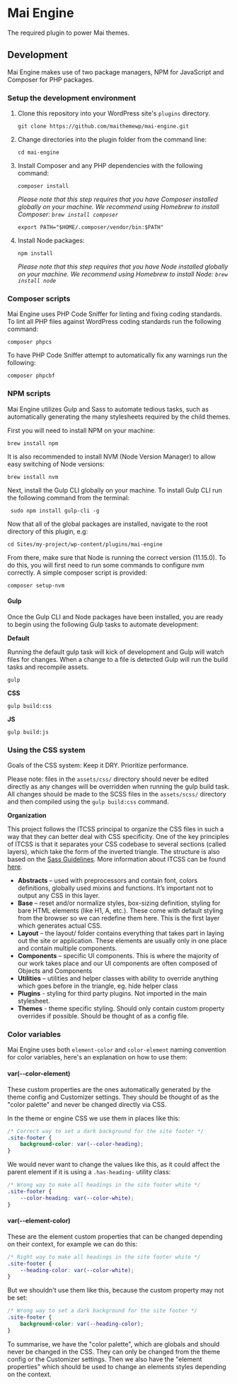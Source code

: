 # Mai Engine

The required plugin to power Mai themes.

## Development

Mai Engine makes use of two package managers, NPM for JavaScript and Composer for PHP packages.

### Setup the development environment

1. Clone this repository into your WordPress site's `plugins` directory.

    ```shell
    git clone https://github.com/maithemewp/mai-engine.git
    ```

2. Change directories into the plugin folder from the command line:

    ```shell
    cd mai-engine
    ```

3. Install Composer and any PHP dependencies with the following command:

    ```shell
    composer install
    ```

    *Please note that this step requires that you have Composer installed globally on your machine. We recommend using Homebrew to install Composer: `brew install composer`*
    
    ```shell
    export PATH="$HOME/.composer/vendor/bin:$PATH"
    ```

4. Install Node packages:

    ```shell
    npm install
    ```

    *Please note that this step requires that you have Node installed globally on your machine. We recommend using Homebrew to install Node: `brew install node`*
    
    
### Composer scripts

Mai Engine uses PHP Code Sniffer for linting and fixing coding standards. To lint all PHP files against WordPress coding standards run the following command:

```shell
composer phpcs
```

To have PHP Code Sniffer attempt to automatically fix any warnings run the following:

```shell
composer phpcbf
```

### NPM scripts

Mai Engine utilizes Gulp and Sass to automate tedious tasks, such as automatically generating the many stylesheets required by the child themes.

First you will need to install NPM on your machine:

```shell
brew install npm
```

It is also recommended to install NVM (Node Version Manager) to allow easy switching of Node versions:

```shell
brew install nvm
```

Next, install the Gulp CLI globally on your machine. To install Gulp CLI run the following command from the terminal:

```shell
 sudo npm install gulp-cli -g
```

Now that all of the global packages are installed, navigate to the root directory of this plugin, e.g:

```shell
cd Sites/my-project/wp-content/plugins/mai-engine
```

From there, make sure that Node is running the correct version (11.15.0). To do this, you will first need to run some commands to configure nvm correctly. A simple composer script is provided:

```shell
composer setup-nvm
```

#### Gulp
 
Once the Gulp CLI and Node packages have been installed, you are ready to begin using the following Gulp tasks to automate development:

**Default**

Running the default gulp task will kick of development and Gulp will watch files for changes. When a change to a file is detected Gulp will run the build tasks and recompile assets. 

```shell
gulp
```

**CSS**

```shell
gulp build:css
```

**JS**

```shell
gulp build:js
```

### Using the CSS system

Goals of the CSS system: Keep it DRY. Prioritize performance.

Please note: files in the `assets/css/` directory should never be edited directly as any changes will be overridden when running the gulp build task. All changes should be made to the SCSS files in the `assets/scss/` directory and then compiled using the `gulp build:css` command.

**Organization**

This project follows the ITCSS principal to organize the CSS files in such a way that they can better deal with CSS specificity. One of the key principles of ITCSS is that it separates your CSS codebase to several sections (called layers), which take the form of the inverted triangle. The structure is also based on the [Sass Guidelines](https://sass-guidelin.es/). More information about ITCSS can be found [here](https://www.xfive.co/blog/itcss-scalable-maintainable-css-architecture/).

- **Abstracts** – used with preprocessors and contain font, colors definitions, globally used mixins and functions. It’s important not to output any CSS in this layer.
- **Base** – reset and/or normalize styles, box-sizing definition, styling for bare HTML elements (like H1, A, etc.). These come with default styling from the browser so we can redefine them here. This is the first layer which generates actual CSS.
- **Layout** – the layout/ folder contains everything that takes part in laying out the site or application. These elements are usually only in one place and contain multiple components.
- **Components** – specific UI components. This is where the majority of our work takes place and our UI components are often composed of Objects and Components
- **Utilities** – utilities and helper classes with ability to override anything which goes before in the triangle, eg. hide helper class
- **Plugins** - styling for third party plugins. Not imported in the main stylesheet.
- **Themes** - theme specific styling. Should only contain custom property overrides if possible. Should be thought of as a config file.

### Color variables

Mai Engine uses both `element-color` and `color-element` naming convention for color variables, here's an explanation on how to use them:

#### var(--color-element)

These custom properties are the ones automatically generated by the theme config and Customizer settings. They should be thought of as the "color palette" and never be changed directly via CSS. 

In the theme or engine CSS we use them in places like this:

```css
/* Correct way to set a dark background for the site footer */
.site-footer {
    background-color: var(--color-heading);
}
```

We would never want to change the values like this, as it could affect the parent element if it is using a `.has-heading-` utility class:

```css
/* Wrong way to make all headings in the site footer white */
.site-footer {
    --color-heading: var(--color-white);
}
```

#### var(--element-color)

These are the element custom properties that can be changed depending on their context, for example we can do this:

```css
/* Right way to make all headings in the site footer white */
.site-footer {
    --heading-color: var(--color-white);
}
```

But we shouldn't use them like this, because the custom property may not be set:

```css
/* Wrong way to set a dark background for the site footer */
.site-footer {
    background-color: var(--heading-color);
}
```

To summarise, we have the "color palette", which are globals and should never be changed in the CSS. They can only be changed from the theme config or the Customizer settings. Then we also have the "element properties" which should be used to change an elements styles depending on the context.
